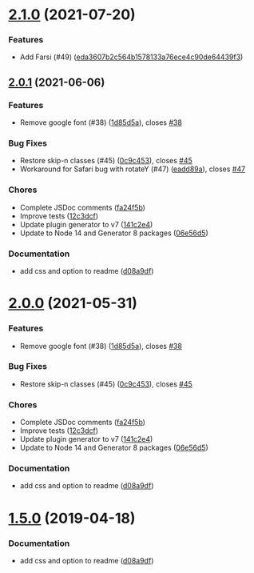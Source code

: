 <a name="2.1.0"></a>
# [2.1.0](https://github.com/mister-ben/videojs-seek-buttons/compare/v2.0.1...v2.1.0) (2021-07-20)


### Features

* Add Farsi (#49) ([eda3607b2c564b1578133a76ece4c90de64439f3](https://github.com/mister-ben/videojs-seek-buttons/commit/eda3607b2c564b1578133a76ece4c90de64439f3))

<a name="2.0.1"></a>
## [2.0.1](https://github.com/mister-ben/videojs-seek-buttons/compare/v1.3.0...v2.0.1) (2021-06-06)

### Features

* Remove google font (#38) ([1d85d5a](https://github.com/mister-ben/videojs-seek-buttons/commit/1d85d5a)), closes [#38](https://github.com/mister-ben/videojs-seek-buttons/issues/38)

### Bug Fixes

* Restore skip-n classes (#45) ([0c9c453](https://github.com/mister-ben/videojs-seek-buttons/commit/0c9c453)), closes [#45](https://github.com/mister-ben/videojs-seek-buttons/issues/45)
* Workaround for Safari bug with rotateY (#47) ([eadd89a](https://github.com/mister-ben/videojs-seek-buttons/commit/eadd89a)), closes [#47](https://github.com/mister-ben/videojs-seek-buttons/issues/47)

### Chores

* Complete JSDoc comments ([fa24f5b](https://github.com/mister-ben/videojs-seek-buttons/commit/fa24f5b))
* Improve tests ([12c3dcf](https://github.com/mister-ben/videojs-seek-buttons/commit/12c3dcf))
* Update plugin generator to v7 ([141c2e4](https://github.com/mister-ben/videojs-seek-buttons/commit/141c2e4))
* Update to Node 14 and Generator 8 packages ([06e56d5](https://github.com/mister-ben/videojs-seek-buttons/commit/06e56d5))

### Documentation

* add css and option to readme ([d08a9df](https://github.com/mister-ben/videojs-seek-buttons/commit/d08a9df))

<a name="2.0.0"></a>
# [2.0.0](https://github.com/mister-ben/videojs-seek-buttons/compare/v1.3.0...v2.0.0) (2021-05-31)

### Features

* Remove google font (#38) ([1d85d5a](https://github.com/mister-ben/videojs-seek-buttons/commit/1d85d5a)), closes [#38](https://github.com/mister-ben/videojs-seek-buttons/issues/38)

### Bug Fixes

* Restore skip-n classes (#45) ([0c9c453](https://github.com/mister-ben/videojs-seek-buttons/commit/0c9c453)), closes [#45](https://github.com/mister-ben/videojs-seek-buttons/issues/45)

### Chores

* Complete JSDoc comments ([fa24f5b](https://github.com/mister-ben/videojs-seek-buttons/commit/fa24f5b))
* Improve tests ([12c3dcf](https://github.com/mister-ben/videojs-seek-buttons/commit/12c3dcf))
* Update plugin generator to v7 ([141c2e4](https://github.com/mister-ben/videojs-seek-buttons/commit/141c2e4))
* Update to Node 14 and Generator 8 packages ([06e56d5](https://github.com/mister-ben/videojs-seek-buttons/commit/06e56d5))

### Documentation

* add css and option to readme ([d08a9df](https://github.com/mister-ben/videojs-seek-buttons/commit/d08a9df))

<a name="1.5.0"></a>
# [1.5.0](https://github.com/mister-ben/videojs-seek-buttons/compare/v1.5.0-beta0...v1.5.0) (2019-04-18)

### Documentation

* add css and option to readme ([d08a9df](https://github.com/mister-ben/videojs-seek-buttons/commit/d08a9df))

